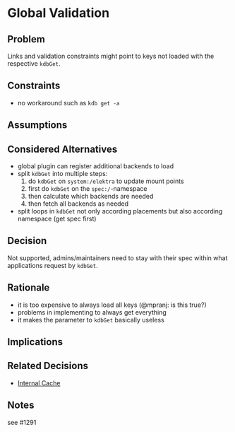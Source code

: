 # Global Validation

## Problem

Links and validation constraints might point to keys not loaded
with the respective `kdbGet`.

## Constraints

- no workaround such as `kdb get -a`

## Assumptions

## Considered Alternatives

- global plugin can register additional backends to load
- split `kdbGet` into multiple steps:
  1. do `kdbGet` on `system:/elektra` to update mount points
  2. first do `kdbGet` on the `spec:/`-namespace
  3. then calculate which backends are needed
  4. then fetch all backends as needed
- split loops in `kdbGet` not only according placements
  but also according namespace (get spec first)

## Decision

Not supported, admins/maintainers need to stay with their spec within what applications request by `kdbGet`.

## Rationale

- it is too expensive to always load all keys (@mpranj: is this true?)
- problems in implementing to always get everything
- it makes the parameter to `kdbGet` basically useless

## Implications

## Related Decisions

- [Internal Cache](../1_in_discussion/internal_cache.md)

## Notes

see #1291
